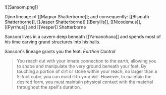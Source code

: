 ![[Sansom.png]]

Djinn lineage of [[Magnar Shatterborne]]; and consequently: [[Bismuth Shatterborne]], [[Jasper Shatterborne]] [[Beryllis]], [[Nicodemus]], [[Pyrrhus]] and [[Vesper]] Shatterborne

Sansom lives in a cavern deep beneath [[Yamanohana]] and spends most of his time carving grand structures into his halls.

Sansom's lineage grants you the feat: *Earthen Control*
>You reach out with your innate connection to the earth, allowing you to shape and manipulate the very ground beneath your feet. By touching a portion of dirt or stone within your reach, no larger than a 5-foot cube, you can mold it to your will. However, to maintain the desired form, you must maintain physical contact with the material throughout the spell's duration.

